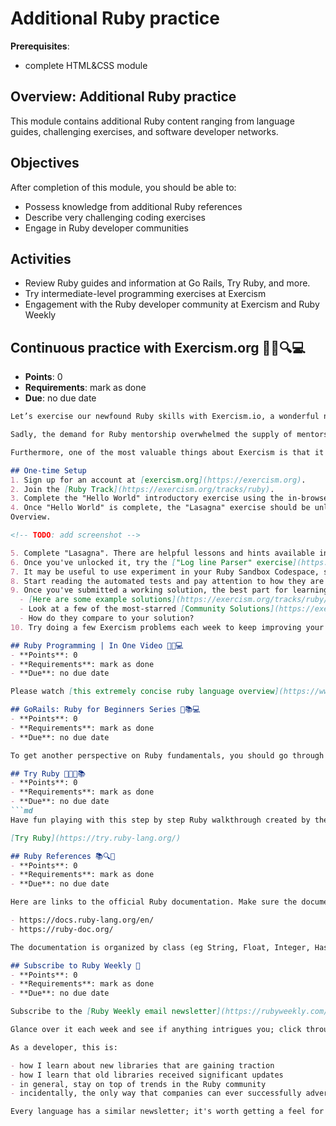 # Additional Ruby practice

**Prerequisites**: 
- complete HTML&CSS module

## Overview: Additional Ruby practice
This module contains additional Ruby content ranging from language guides, challenging exercises, and software developer networks.

## Objectives
After completion of this module, you should be able to:

- Possess knowledge from additional Ruby references
- Describe very challenging coding exercises
- Engage in Ruby developer communities

## Activities
- Review Ruby guides and information at Go Rails, Try Ruby, and more.
- Try intermediate-level programming exercises at Exercism
- Engagement with the Ruby developer community at Exercism and Ruby Weekly

## Continuous practice with Exercism.org 🏋️‍♂️🔍💻
- **Points**: 0
- **Requirements**: mark as done
- **Due**: no due date
```md
Let’s exercise our newfound Ruby skills with Exercism.io, a wonderful non-profit project. It’s a community for leveling up programming skills through solving problems, discussion, and mentorship.

Sadly, the demand for Ruby mentorship overwhelmed the supply of mentors, so for the time being you may not receive timely code reviews; but 1) we can still review each other, and 2) the previous solutions and discussions about them are public and still incredibly useful for learning various ways to solve a problem with Ruby.

Furthermore, one of the most valuable things about Exercism is that it has the same problems in different languages. When it comes time to learn new languages (which you certainly will if you continue with software development), a great way to learn new syntaxes is to solve the same problems that you’ve already solved before in a familiar language.

## One-time Setup
1. Sign up for an account at [exercism.org](https://exercism.org).
2. Join the [Ruby Track](https://exercism.org/tracks/ruby).
3. Complete the "Hello World" introductory exercise using the in-browser editor.
4. Once "Hello World" is complete, the "Lasagna" exercise should be unlocked. You can see which exercises are unlocked from the track 
Overview.

<!-- TODO: add screenshot -->

5. Complete "Lasagna". There are helpful lessons and hints available in the sidebar.
6. Once you've unlocked it, try the ["Log line Parser" exercise](https://exercism.org/tracks/ruby/exercises/log-line-parser).
7. It may be useful to use experiment in your Ruby Sandbox Codespace, so you can use IRB or print things more easily.
8. Start reading the automated tests and pay attention to how they are written — soon you may want to write tests yourself.
9. Once you've submitted a working solution, the best part for learning: **view Community Solutions**.
  - [Here are some example solutions](https://exercism.org/tracks/ruby/exercises/log-line-parser/solutions/demostudent17). There are two iterations — check out both.
  - Look at a few of the most-starred [Community Solutions](https://exercism.org/tracks/ruby/exercises/log-line-parser/solutions).
  - How do they compare to your solution?
10. Try doing a few Exercism problems each week to keep improving your Ruby skills continuously.

## Ruby Programming | In One Video 🎥🧐💻
- **Points**: 0
- **Requirements**: mark as done
- **Due**: no due date

Please watch [this extremely concise ruby language overview](https://www.edu-apps.org/lti_public_resources/launch?driver=youtube&remote_id=8wZ2ZD--VTk).

## GoRails: Ruby for Beginners Series 🚂📚💻
- **Points**: 0
- **Requirements**: mark as done
- **Due**: no due date

To get another perspective on Ruby fundamentals, you should go through [Go Rails: Ruby for Beginners Series](https://gorails.com/series/ruby-for-beginners).

## Try Ruby 💎👩‍💻📚
- **Points**: 0
- **Requirements**: mark as done
- **Due**: no due date
```md
Have fun playing with this step by step Ruby walkthrough created by the people who maintain the language.

[Try Ruby](https://try.ruby-lang.org/)

## Ruby References 📚🔍💎
- **Points**: 0
- **Requirements**: mark as done
- **Due**: no due date

Here are links to the official Ruby documentation. Make sure the documentation version matches the version you are running. You can enter `ruby -v` in the terminal to see which version you are running.

- https://docs.ruby-lang.org/en/
- https://ruby-doc.org/ 

The documentation is organized by class (eg String, Float, Integer, Hash, etc.), their methods and what they do.

## Subscribe to Ruby Weekly 💎
- **Points**: 0
- **Requirements**: mark as done
- **Due**: no due date

Subscribe to the [Ruby Weekly email newsletter](https://rubyweekly.com/) (or, as I prefer, subscribe to the RSS feed).

Glance over it each week and see if anything intrigues you; click through if so. Quite often the articles cover beginner/intermediate-level material, and that's what interests me most. I usually skip the advanced stuff.

As a developer, this is:

- how I learn about new libraries that are gaining traction
- how I learn that old libraries received significant updates
- in general, stay on top of trends in the Ruby community
- incidentally, the only way that companies can ever successfully advertise to me, either products or for recruitment

Every language has a similar newsletter; it's worth getting a feel for them.

